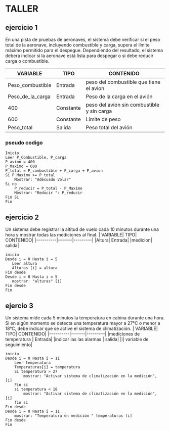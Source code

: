 # TALLER 

## ejercicio 1
En una pista de pruebas de aeronaves, el sistema debe verificar si el peso total de la aeronave, incluyendo combustible y carga, supera el límite máximo permitido para el despegue. Dependiendo del resultado, el sistema deberá indicar si la aeronave está lista para despegar o si debe reducir carga o combustible.


| VARIABLE| TIPO| CONTENIDO|
|----------|-------|---------|
|Peso_combustible| Entrada| peso del combustible que tiene el avion|
|Peso_de_la_carga| Entrada| Peso de la carga en el avión|
|400 | Constante| peso del avión sin combustible y sin carga|
|600 | Constante| Límite de peso|
|Peso_total| Salida| Peso total del avión|


### pseudo codigo

```
Inicio
Leer P_Combustible, P_carga
P_avion = 400
P_Maximo = 600
P_total = P_combustible + P_carga + P_avion 
Si P_Maximo >= P_total
    Mostrar: "Adecuado Volar"
Si no
    P_reducir = P_total - P_Maximo
    Mostrar: "Reducir ": P_reducir
Fin Si
Fin
```

## ejercicio 2
Un sistema debe registrar la altitud de vuelo cada 10 minutos durante una hora y mostrar todas las mediciones al final.
| VARIABLE| TIPO| CONTENIDO|
|----------|-------|---------|
|Altura| Entrada|
|medicion| salida|

 ```
inicio
Desde i = 0 Hasta i = 5
    Leer altura
    Alturas [i] = altura
Fin desde
Desde i = 0 Hasta i = 5
    mostrar: "alturas" [i]
Fin desde
Fin
```


## ejercio 3
Un sistema mide cada 5 minutos la temperatura en cabina durante una hora. Si en algún momento se detecta una temperatura mayor a 27°C o menor a 18°C, debe indicar que se active el sistema de climatización.
| VARIABLE| TIPO| CONTENIDO|
|----------|-------|---------|
|mediciones de temperatura | Entrada|
|indicar las las alarmas | salida|
|i| variable de seguimiento|

 

```
inicio
Desde i = 0 Hasta i = 11
    Leer temperatura
    Temperaturas[i] = temperatura
    Si temperatura > 27 
        mostrar: "Activar sistema de climatización en la medición", [i]
    Fin si
    si temperatura < 18
        mostrar: "Activar sistema de climatización en la medición", [i]
    fin si 
Fin desde
Desde i = 0 Hasta i = 11
    mostrar: "Temperatura en medición " temperaturas [i]
Fin desde
Fin
```
